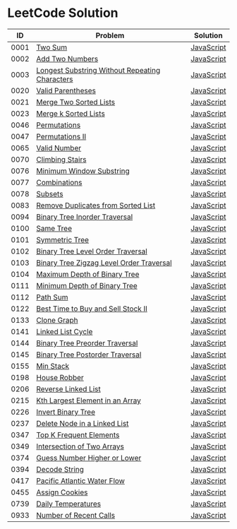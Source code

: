 # LeetCode Solution

| ID   | Problem                                                      | Solution                                                     |
| ---- | ------------------------------------------------------------ | ------------------------------------------------------------ |
| 0001 | [Two Sum](https://leetcode.com/problems/two-sum/)            | [JavaScript](./0001-0500/0001-two-sum/javascript-solution)   |
| 0002 | [Add Two Numbers](https://leetcode.com/problems/add-two-numbers/) | [JavaScript](./0001-0500/0002-add-two-numbers/javascript-solution) |
| 0003 | [Longest Substring Without Repeating Characters](https://leetcode.com/problems/longest-substring-without-repeating-characters/) | [JavaScript](./0001-0500/0003-longest-substring-without-repeating-characters/javascript-solution) |
| 0020 | [Valid Parentheses](https://leetcode.com/problems/valid-parentheses/) | [JavaScript](./0001-0500/0020-valid-parentheses/javascript-solution) |
| 0021 | [Merge Two Sorted Lists](https://leetcode.com/problems/merge-two-sorted-lists/) | [JavaScript](./0001-0500/0021-merge-two-sorted-lists/javascript-solution) |
| 0023 | [Merge k Sorted Lists](https://leetcode.com/problems/merge-k-sorted-lists/) | [JavaScript](./0001-0500/0023-merge-k-sorted-lists/javascript-solution) |
| 0046 | [Permutations](https://leetcode.com/problems/permutations/)  | [JavaScript](./0001-0500/0046-permutations/javascript-solution) |
| 0047 | [Permutations II](https://leetcode.com/problems/permutations-ii/) | [JavaScript](./0001-0500/0047-permutations-ii/javascript-solution) |
| 0065 | [Valid Number](https://leetcode.com/problems/valid-number/)  | [JavaScript](./0001-0500/0065-valid-number/javascript-solution) |
| 0070 | [Climbing Stairs](https://leetcode.com/problems/climbing-stairs/) | [JavaScript](./0001-0500/0070-climbing-stairs/javascript-solution) |
| 0076 | [Minimum Window Substring](https://leetcode.com/problems/minimum-window-substring/) | [JavaScript](./0001-0500/0076-minimum-window-substring/javascript-solution) |
| 0077 | [Combinations](https://leetcode.com/problems/combinations/)  | [JavaScript](./0001-0500/0077-combinations/javascript-solution) |
| 0078 | [Subsets](https://leetcode.com/problems/subsets/)            | [JavaScript](./0001-0500/0078-subsets/javascript-solution)   |
| 0083 | [Remove Duplicates from Sorted List](https://leetcode.com/problems/remove-duplicates-from-sorted-list/) | [JavaScript](./0001-0500/0083-remove-duplicates-from-sorted-list/javascript-solution) |
| 0094 | [Binary Tree Inorder Traversal](https://leetcode.com/problems/binary-tree-inorder-traversal/) | [JavaScript](./0001-0500/0094-binary-tree-inorder-traversal/javascript-solution) |
| 0100 | [Same Tree](https://leetcode.com/problems/same-tree/)        | [JavaScript](./0001-0500/0100-same-tree/javascript-solution) |
| 0101 | [Symmetric Tree](https://leetcode.com/problems/symmetric-tree/) | [JavaScript](./0001-0500/0101-symmetric-tree/javascript-solution) |
| 0102 | [Binary Tree Level Order Traversal](https://leetcode.com/problems/binary-tree-level-order-traversal/) | [JavaScript](./0001-0500/0102-binary-tree-level-order-traversal/javascript-solution) |
| 0103 | [Binary Tree Zigzag Level Order Traversal](https://leetcode.com/problems/binary-tree-zigzag-level-order-traversal/) | [JavaScript](./0001-0500/0103-binary-tree-zigzag-level-order-traversal/javascript-solution) |
| 0104 | [Maximum Depth of Binary Tree](https://leetcode.com/problems/maximum-depth-of-binary-tree/) | [JavaScript](./0001-0500/0104-maximum-depth-of-binary-tree/javascript-solution) |
| 0111 | [Minimum Depth of Binary Tree](https://leetcode.com/problems/minimum-depth-of-binary-tree/) | [JavaScript](./0001-0500/0111-minimum-depth-of-binary-tree/javascript-solution) |
| 0112 | [Path Sum](https://leetcode.com/problems/path-sum/)          | [JavaScript](./0001-0500/0112-path-sum/javascript-solution)  |
| 0122 | [Best Time to Buy and Sell Stock II](https://leetcode.com/problems/best-time-to-buy-and-sell-stock-ii/) | [JavaScript](./0001-0500/0122-best-time-to-buy-and-sell-stock-ii/javascript-solution) |
| 0133 | [Clone Graph](https://leetcode.com/problems/clone-graph/)    | [JavaScript](./0001-0500/0133-clone-graph/javascript-solution) |
| 0141 | [Linked List Cycle](https://leetcode.com/problems/linked-list-cycle/) | [JavaScript](./0001-0500/0141-linked-list-cycle/javascript-solution) |
| 0144 | [Binary Tree Preorder Traversal](https://leetcode.com/problems/binary-tree-preorder-traversal/) | [JavaScript](./0001-0500/0144-binary-tree-preorder-traversal/javascript-solution) |
| 0145 | [Binary Tree Postorder Traversal](https://leetcode.com/problems/binary-tree-postorder-traversal/) | [JavaScript](./0001-0500/0145-binary-tree-postorder-traversal/javascript-solution) |
| 0155 | [Min Stack](https://leetcode.com/problems/min-stack/)        | [JavaScript](./0001-0500/0155-min-stack/javascript-solution) |
| 0198 | [House Robber](https://leetcode.com/problems/house-robber/)  | [JavaScript](./0001-0500/0198-house-robber/javascript-solution) |
| 0206 | [Reverse Linked List](https://leetcode.com/problems/reverse-linked-list/) | [JavaScript](./0001-0500/0237-delete-node-in-a-linked-list/javascript-solution) |
| 0215 | [Kth Largest Element in an Array](https://leetcode.com/problems/kth-largest-element-in-an-array/) | [JavaScript](./0001-0500/0215-kth-largest-element-in-an-array/javascript-solution) |
| 0226 | [Invert Binary Tree](https://leetcode.com/problems/invert-binary-tree/) | [JavaScript](./0001-0500/0226-invert-binary-tree/javascript-solution) |
| 0237 | [Delete Node in a Linked List](https://leetcode.com/problems/delete-node-in-a-linked-list/) | [JavaScript](./0001-0500/0237-delete-node-in-a-linked-list/javascript-solution) |
| 0347 | [Top K Frequent Elements](https://leetcode.com/problems/top-k-frequent-elements/) | [JavaScript](./0001-0500/0347-top-k-frequent-elements/javascript-solution) |
| 0349 | [Intersection of Two Arrays](https://leetcode.com/problems/intersection-of-two-arrays/) | [JavaScript](./0001-0500/0349-intersection-of-two-arrays/javascript-solution) |
| 0374 | [Guess Number Higher or Lower](https://leetcode.com/problems/guess-number-higher-or-lower/) | [JavaScript](./0001-0500/0374-guess-number-higher-or-lower/javascript-solution) |
| 0394 | [Decode String](https://leetcode.com/problems/decode-string/) | [JavaScript](./0001-0500/0394-decode-string/javascript-solution) |
| 0417 | [Pacific Atlantic Water Flow](https://leetcode.com/problems/pacific-atlantic-water-flow/) | [JavaScript](./0001-0500/0417-pacific-atlantic-water-flow/javascript-solution) |
| 0455 | [Assign Cookies](https://leetcode.com/problems/assign-cookies/) | [JavaScript](./0001-0500/0455-assign-cookies/javascript-solution) |
| 0739 | [Daily Temperatures](https://leetcode.com/problems/daily-temperatures/) | [JavaScript](./0501-1000/0739-daily-temperatures/javascript-solution) |
| 0933 | [Number of Recent Calls](https://leetcode.com/problems/number-of-recent-calls/) | [JavaScript](./0501-1000/0933-number-of-recent-calls/javascript-solution) |

